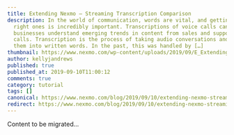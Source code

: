 ```yaml
---
title: Extending Nexmo – Streaming Transcription Comparison
description: In the world of communication, words are vital, and getting the
  right ones is incredibly important. Transcriptions of voice calls can help
  businesses understand emerging trends in content from sales and support phone
  calls. Transcription is the process of taking audio conversations and turning
  them into written words. In the past, this was handled by […]
thumbnail: https://www.nexmo.com/wp-content/uploads/2019/09/E_Extending-Nexmo_Steaming-Transcript_1200x600.jpg
author: kellyjandrews
published: true
published_at: 2019-09-10T11:00:12
comments: true
category: tutorial
tags: []
canonical: https://www.nexmo.com/blog/2019/09/10/extending-nexmo-streaming-transcription-dr
redirect: https://www.nexmo.com/blog/2019/09/10/extending-nexmo-streaming-transcription-dr
---
```

Content to be migrated...
